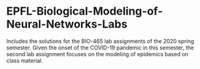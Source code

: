 # EPFL-Biological-Modeling-of-Neural-Networks-Labs
Includes the solutions for the BIO-465 lab assignments of the 2020 spring semester. Given the onset of the COVID-19 pandemic in this semester, the second lab assignment focuses on the modeling of epidemics based on class material.

